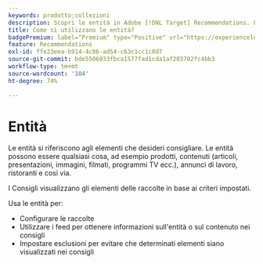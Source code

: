 ```yaml
---
keywords: prodotto;collezioni
description: Scopri le entità in Adobe [!DNL Target] Recommendations. Le entità si riferiscono agli elementi che desideri consigliare utilizzando [!DNL Target], ad esempio articoli, film o prodotti.
title: Come si utilizzano le entità?
badgePremium: label="Premium" type="Positive" url="https://experienceleague.adobe.com/docs/target/using/introduction/intro.html?lang=en#premium newtab=true" tooltip="See what's included in Target Premium."
feature: Recommendations
exl-id: ffe23eea-b914-4c86-ad54-c63c1cc1c0d7
source-git-commit: bde5506033fbca1577fad1cda1af203702fc4bb3
workflow-type: tm+mt
source-wordcount: '104'
ht-degree: 74%

---
```


# Entità

Le entità si riferiscono agli elementi che desideri consigliare. Le entità possono essere qualsiasi cosa, ad esempio prodotti, contenuti (articoli, presentazioni, immagini, filmati, programmi TV ecc.), annunci di lavoro, ristoranti e così via.

I Consigli visualizzano gli elementi delle raccolte in base ai criteri impostati.

Usa le entità per:

* Configurare le raccolte
* Utilizzare i feed per ottenere informazioni sull&#39;entità o sul contenuto nei consigli
* Impostare esclusioni per evitare che determinati elementi siano visualizzati nei consigli
